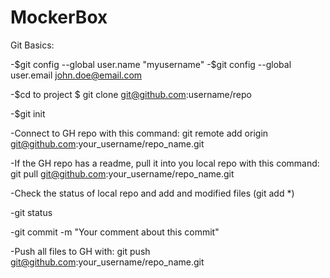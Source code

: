 MockerBox
=========
Git Basics:

-$git config --global user.name "myusername" -$git config --global user.email john.doe@email.com

-$cd to project $ git clone git@github.com:username/repo

-$git init

-Connect to GH repo with this command: git remote add origin git@github.com:your_username/repo_name.git

-If the GH repo has a readme, pull it into you local repo with this command: git pull git@github.com:your_username/repo_name.git

-Check the status of local repo and add and modified files (git add *)

-git status

-git commit -m "Your comment about this commit"

-Push all files to GH with: git push git@github.com:your_username/repo_name.git
